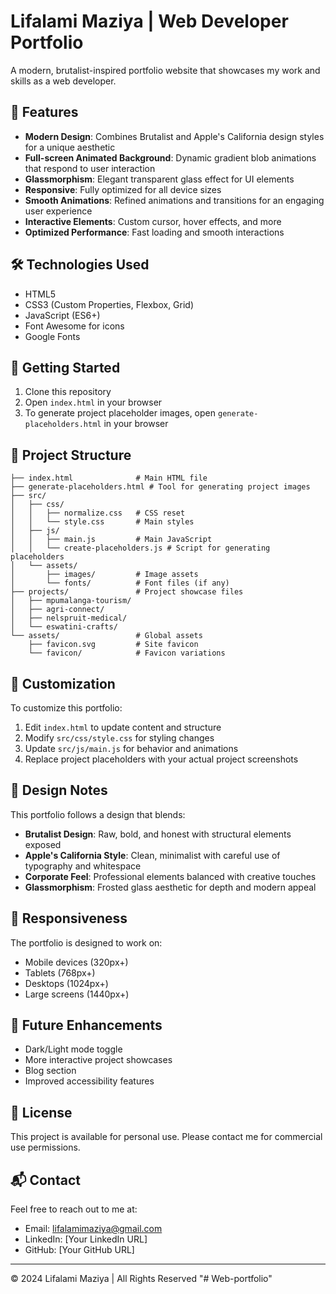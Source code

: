 # Lifalami Maziya | Web Developer Portfolio

A modern, brutalist-inspired portfolio website that showcases my work and skills as a web developer.

## 🌟 Features

- **Modern Design**: Combines Brutalist and Apple's California design styles for a unique aesthetic
- **Full-screen Animated Background**: Dynamic gradient blob animations that respond to user interaction
- **Glassmorphism**: Elegant transparent glass effect for UI elements
- **Responsive**: Fully optimized for all device sizes
- **Smooth Animations**: Refined animations and transitions for an engaging user experience
- **Interactive Elements**: Custom cursor, hover effects, and more
- **Optimized Performance**: Fast loading and smooth interactions

## 🛠️ Technologies Used

- HTML5
- CSS3 (Custom Properties, Flexbox, Grid)
- JavaScript (ES6+)
- Font Awesome for icons
- Google Fonts

## 🚀 Getting Started

1. Clone this repository
2. Open `index.html` in your browser
3. To generate project placeholder images, open `generate-placeholders.html` in your browser

## 📁 Project Structure

```
├── index.html              # Main HTML file
├── generate-placeholders.html # Tool for generating project images
├── src/
│   ├── css/
│   │   ├── normalize.css   # CSS reset
│   │   └── style.css       # Main styles
│   ├── js/
│   │   ├── main.js         # Main JavaScript
│   │   └── create-placeholders.js # Script for generating placeholders
│   └── assets/
│       ├── images/         # Image assets
│       └── fonts/          # Font files (if any)
├── projects/               # Project showcase files
│   ├── mpumalanga-tourism/
│   ├── agri-connect/
│   ├── nelspruit-medical/
│   └── eswatini-crafts/
└── assets/                 # Global assets
    ├── favicon.svg         # Site favicon
    └── favicon/            # Favicon variations
```

## 📝 Customization

To customize this portfolio:

1. Edit `index.html` to update content and structure
2. Modify `src/css/style.css` for styling changes
3. Update `src/js/main.js` for behavior and animations
4. Replace project placeholders with your actual project screenshots

## 🎨 Design Notes

This portfolio follows a design that blends:

- **Brutalist Design**: Raw, bold, and honest with structural elements exposed
- **Apple's California Style**: Clean, minimalist with careful use of typography and whitespace
- **Corporate Feel**: Professional elements balanced with creative touches
- **Glassmorphism**: Frosted glass aesthetic for depth and modern appeal

## 📱 Responsiveness

The portfolio is designed to work on:

- Mobile devices (320px+)
- Tablets (768px+)
- Desktops (1024px+)
- Large screens (1440px+)

## 🔮 Future Enhancements

- Dark/Light mode toggle
- More interactive project showcases
- Blog section
- Improved accessibility features

## 📄 License

This project is available for personal use. Please contact me for commercial use permissions.

## 📬 Contact

Feel free to reach out to me at:

- Email: lifalamimaziya@gmail.com
- LinkedIn: [Your LinkedIn URL]
- GitHub: [Your GitHub URL]

---

© 2024 Lifalami Maziya | All Rights Reserved
"# Web-portfolio" 
